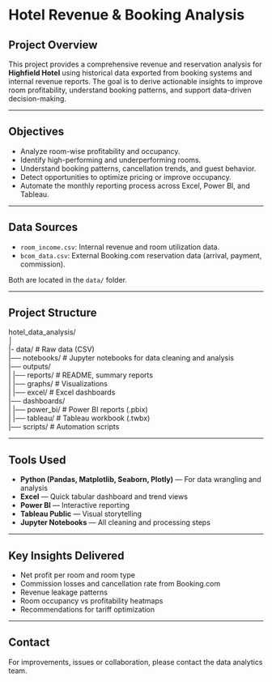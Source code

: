 # Hotel Revenue & Booking Analysis

## Project Overview

This project provides a comprehensive revenue and reservation analysis for **Highfield Hotel** using historical data exported from booking systems and internal revenue reports. The goal is to derive actionable insights to improve room profitability, understand booking patterns, and support data-driven decision-making.

---

## Objectives

- Analyze room-wise profitability and occupancy.
- Identify high-performing and underperforming rooms.
- Understand booking patterns, cancellation trends, and guest behavior.
- Detect opportunities to optimize pricing or improve occupancy.
- Automate the monthly reporting process across Excel, Power BI, and Tableau.

---

## Data Sources

- `room_income.csv`: Internal revenue and room utilization data.
- `bcom_data.csv`: External Booking.com reservation data (arrival, payment, commission).

Both are located in the `data/` folder.

---

## Project Structure

hotel_data_analysis/<br>
│<br>
|- data/ # Raw data (CSV)<br>
|── notebooks/ # Jupyter notebooks for data cleaning and analysis<br>
|── outputs/<br>
| |── reports/ # README, summary reports<br>
| |── graphs/ # Visualizations<br>
| |── excel/ # Excel dashboards<br>
|── dashboards/<br>
| |── power_bi/ # Power BI reports (.pbix)<br>
| |── tableau/ # Tableau workbook (.twbx)<br>
|── scripts/ # Automation scripts<br>

---

## Tools Used

- **Python (Pandas, Matplotlib, Seaborn, Plotly)** — For data wrangling and analysis
- **Excel** — Quick tabular dashboard and trend views
- **Power BI** — Interactive reporting
- **Tableau Public** — Visual storytelling
- **Jupyter Notebooks** — All cleaning and processing steps

---

## Key Insights Delivered

- Net profit per room and room type
- Commission losses and cancellation rate from Booking.com
- Revenue leakage patterns
- Room occupancy vs profitability heatmaps
- Recommendations for tariff optimization

---

## Contact

For improvements, issues or collaboration, please contact the data analytics team.

